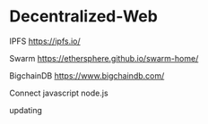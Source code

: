 # Decentralized-Web

IPFS
https://ipfs.io/

Swarm
https://ethersphere.github.io/swarm-home/

BigchainDB
https://www.bigchaindb.com/


Connect javascript node.js

updating 
